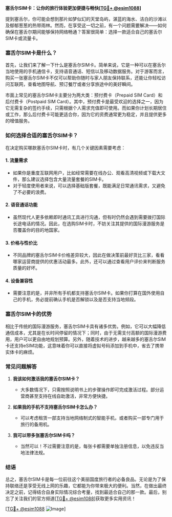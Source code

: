**塞舌尔SIM卡：让你的旅行体验更加便捷与畅快[[TG💪+ @esim1088](https://t.me/s/esim1088)]**

提到塞舌尔，你可能会想到那片如梦似幻的天堂岛屿，湛蓝的海水、洁白的沙滩以及郁郁葱葱的热带雨林。然而，在享受这一切之前，有一个问题需要解决——如何确保在塞舌尔期间能够保持网络畅通？答案很简单：选择一款适合自己的塞舌尔SIM卡或流量卡。

### 塞舌尔SIM卡是什么？

首先，让我们来了解一下什么是塞舌尔SIM卡。简单来说，它是一种可以在塞舌尔当地使用的手机通信卡，支持语音通话、短信以及移动数据服务。对于游客而言，购买一张塞舌尔SIM卡不仅可以帮助你随时与家人朋友保持联系，还能让你轻松访问互联网，查看地图导航、预订餐厅或者分享旅途中的美好瞬间。

市面上常见的塞舌尔SIM卡主要分为两大类：预付费卡（Prepaid SIM Card）和后付费卡（Postpaid SIM Card）。其中，预付费卡是最受欢迎的选择之一，因为它无需复杂的签约手续，只需根据个人需求充值即可使用。而如果你计划长期居住或工作，那么后付费卡可能更适合你，因为它的资费通常更为稳定，并且提供更多的增值服务。

### 如何选择合适的塞舌尔SIM卡？

在决定购买哪款塞舌尔SIM卡时，有几个关键因素需要考虑：

#### 1. **流量需求**
   - 如果你是重度互联网用户，比如经常需要在线办公、观看高清视频或下载大文件，那么建议选择包含大量流量套餐的SIM卡。
   - 对于轻度使用者来说，可以选择基础版套餐，既能满足日常通讯需求，又避免了不必要的浪费。

#### 2. **语音通话功能**
   - 虽然现代人更多依赖即时通讯工具进行沟通，但有时仍然会遇到需要拨打国际长途电话的情况。因此，在选购SIM卡时，不妨关注其提供的国际漫游服务是否覆盖你的目的地国家。

#### 3. **价格与性价比**
   - 不同品牌的塞舌尔SIM卡价格差异较大，因此在做决策前最好货比三家，看看哪家运营商提供的优惠活动最多。此外，还可以通过查看用户评价来判断服务质量的好坏。

#### 4. **设备兼容性**
   - 需要注意的是，并非所有手机都支持塞舌尔SIM卡。如果你打算在国外使用自己的手机，务必提前确认手机是否解锁以及是否支持当地频段。

### 塞舌尔SIM卡的优势

相比于传统的国际漫游服务，塞舌尔SIM卡具有诸多优势。例如，它可以大幅降低通信成本，尤其是在长时间停留的情况下；同时，由于无需支付高额的国际漫游费用，用户可以更自由地规划预算。另外，随着技术的进步，越来越多的塞舌尔SIM卡还支持eSIM功能，这意味着你可以直接将虚拟号码添加到手机中，省去了携带实体卡的麻烦。

### 常见问题解答

1. **我该如何激活我的塞舌尔SIM卡？**
   - 大多数情况下，只需按照说明书上的步骤操作即可完成激活过程。部分运营商甚至支持在线自助激活，非常方便快捷。

2. **如果我的手机不支持塞舌尔SIM卡怎么办？**
   - 可以考虑租赁一部支持当地网络制式的智能手机，或者购买一部专门用于旅行的备用机。

3. **我可以带多张塞舌尔SIM卡吗？**
   - 当然可以！不过需要注意的是，每张卡都需要单独注册信息，以免违反当地法律法规。

### 结语

总之，塞舌尔SIM卡是每一位前往这个美丽国度旅行者的必备良品。无论是为了保持联络还是享受无线上网的乐趣，它都能为你带来极大的便利。当然，在做出最终决定之前，记得结合自身实际情况综合考量，找到最适合自己的那一款。最后，别忘了关注我们的官方频道[[TG💪+ @esim1088](https://t.me/s/esim1088)]获取更多实用资讯！

[[TG💪+ @esim1088](https://t.me/s/esim1088) ![Image](https://i.postimg.cc/4NQfJmqS/Snipaste-2025-05-13-00-14-12.png)]